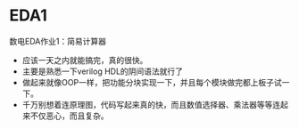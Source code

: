 # EDA1
数电EDA作业1：简易计算器
- 应该一天之内就能搞完，真的很快。
- 主要是熟悉一下verilog HDL的阴间语法就行了
- 做起来就像OOP一样，把功能分块实现一下，并且每个模块做完都上板子试一下。
- 千万别想着连原理图，代码写起来真的快，而且数值选择器、乘法器等等连起来不仅恶心，而且复杂。
